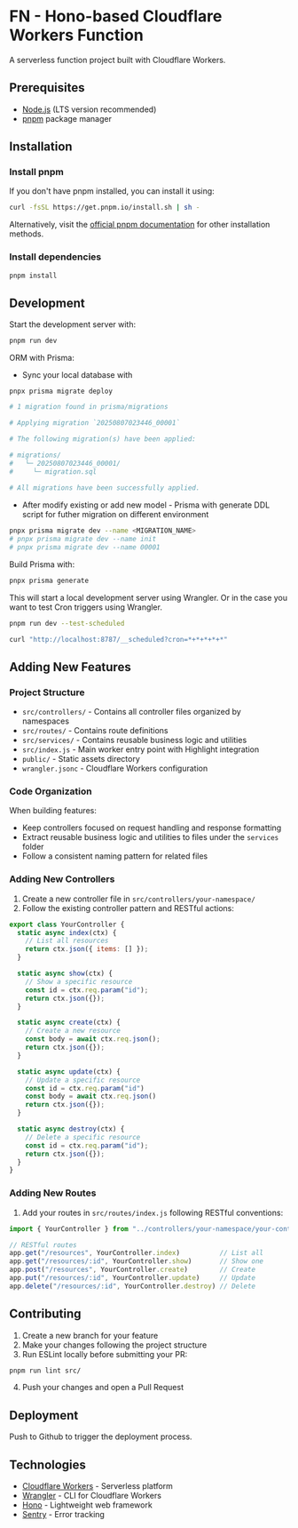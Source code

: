 # FN - Hono-based Cloudflare Workers Function

A serverless function project built with Cloudflare Workers.

## Prerequisites

- [Node.js](https://nodejs.org/) (LTS version recommended)
- [pnpm](https://pnpm.io/) package manager

## Installation

### Install pnpm

If you don't have pnpm installed, you can install it using:

```bash
curl -fsSL https://get.pnpm.io/install.sh | sh -
```

Alternatively, visit the [official pnpm documentation](https://pnpm.io/installation) for other installation methods.

### Install dependencies

```bash
pnpm install
```

## Development

Start the development server with:

```bash
pnpm run dev
```

ORM with Prisma:

- Sync your local database with
```
pnpx prisma migrate deploy
```
```bash
# 1 migration found in prisma/migrations

# Applying migration `20250807023446_00001`

# The following migration(s) have been applied:

# migrations/
#   └─ 20250807023446_00001/
#     └─ migration.sql
      
# All migrations have been successfully applied.
```

- After modify existing or add new model - Prisma with generate DDL script for futher migration on different environment

```bash
pnpx prisma migrate dev --name <MIGRATION_NAME>
# pnpx prisma migrate dev --name init
# pnpx prisma migrate dev --name 00001
```

Build Prisma with:
```bash
pnpx prisma generate
```

This will start a local development server using Wrangler. Or in the case you want to test Cron triggers using Wrangler.

```bash
pnpm run dev --test-scheduled

curl "http://localhost:8787/__scheduled?cron=*+*+*+*+*"
```

## Adding New Features

### Project Structure

- `src/controllers/` - Contains all controller files organized by namespaces
- `src/routes/` - Contains route definitions
- `src/services/` - Contains reusable business logic and utilities
- `src/index.js` - Main worker entry point with Highlight integration
- `public/` - Static assets directory
- `wrangler.jsonc` - Cloudflare Workers configuration

### Code Organization

When building features:
- Keep controllers focused on request handling and response formatting
- Extract reusable business logic and utilities to files under the `services` folder
- Follow a consistent naming pattern for related files

### Adding New Controllers

1. Create a new controller file in `src/controllers/your-namespace/`
2. Follow the existing controller pattern and RESTful actions:

```javascript
export class YourController {
  static async index(ctx) {
    // List all resources
    return ctx.json({ items: [] });
  }

  static async show(ctx) {
    // Show a specific resource
    const id = ctx.req.param("id");
    return ctx.json({});
  }

  static async create(ctx) {
    // Create a new resource
    const body = await ctx.req.json();
    return ctx.json({});
  }

  static async update(ctx) {
    // Update a specific resource
    const id = ctx.req.param("id")
    const body = await ctx.req.json()
    return ctx.json({});
  }

  static async destroy(ctx) {
    // Delete a specific resource
    const id = ctx.req.param("id");
    return ctx.json({});
  }
}
```

### Adding New Routes

1. Add your routes in `src/routes/index.js` following RESTful conventions:

```javascript
import { YourController } from "../controllers/your-namespace/your-controller"

// RESTful routes
app.get("/resources", YourController.index)          // List all
app.get("/resources/:id", YourController.show)       // Show one
app.post("/resources", YourController.create)        // Create
app.put("/resources/:id", YourController.update)     // Update
app.delete("/resources/:id", YourController.destroy) // Delete
```

## Contributing

1. Create a new branch for your feature
2. Make your changes following the project structure
3. Run ESLint locally before submitting your PR:
```bash
pnpm run lint src/
```
4. Push your changes and open a Pull Request

## Deployment

Push to Github to trigger the deployment process.

## Technologies

- [Cloudflare Workers](https://workers.cloudflare.com/) - Serverless platform
- [Wrangler](https://developers.cloudflare.com/workers/wrangler/) - CLI for Cloudflare Workers
- [Hono](https://hono.dev/) - Lightweight web framework
- [Sentry](https://sentry.io/) - Error tracking

